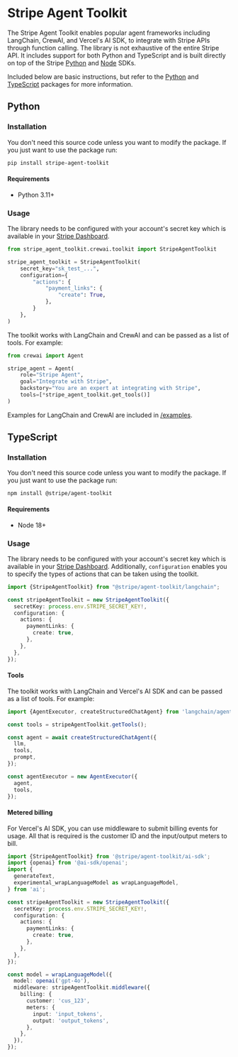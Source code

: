 # Stripe Agent Toolkit

The Stripe Agent Toolkit enables popular agent frameworks including LangChain,
CrewAI, and Vercel's AI SDK, to integrate with Stripe APIs through function calling. The
library is not exhaustive of the entire Stripe API. It includes support for both Python and TypeScript and is built directly on top of the Stripe [Python][python-sdk] and [Node][node-sdk] SDKs.

Included below are basic instructions, but refer to the [Python](/python) and [TypeScript](/typescript) packages for more information.

## Python

### Installation

You don't need this source code unless you want to modify the package. If you just
want to use the package run:

```sh
pip install stripe-agent-toolkit
```

#### Requirements

- Python 3.11+

### Usage

The library needs to be configured with your account's secret key which is
available in your [Stripe Dashboard][api-keys].

```python
from stripe_agent_toolkit.crewai.toolkit import StripeAgentToolkit

stripe_agent_toolkit = StripeAgentToolkit(
    secret_key="sk_test_...",
    configuration={
        "actions": {
            "payment_links": {
                "create": True,
            },
        }
    },
)
```

The toolkit works with LangChain and CrewAI and can be passed as a list of tools. For example:

```python
from crewai import Agent

stripe_agent = Agent(
    role="Stripe Agent",
    goal="Integrate with Stripe",
    backstory="You are an expert at integrating with Stripe",
    tools=[*stripe_agent_toolkit.get_tools()]
)
```

Examples for LangChain and CrewAI are included in [/examples](/python/examples).

## TypeScript

### Installation

You don't need this source code unless you want to modify the package. If you just
want to use the package run:

```
npm install @stripe/agent-toolkit
```

#### Requirements

- Node 18+

### Usage

The library needs to be configured with your account's secret key which is available in your [Stripe Dashboard][api-keys]. Additionally, `configuration` enables you to specify the types of actions that can be taken using the toolkit.

```typescript
import {StripeAgentToolkit} from "@stripe/agent-toolkit/langchain";

const stripeAgentToolkit = new StripeAgentToolkit({
  secretKey: process.env.STRIPE_SECRET_KEY!,
  configuration: {
    actions: {
      paymentLinks: {
        create: true,
      },
    },
  },
});
```

#### Tools

The toolkit works with LangChain and Vercel's AI SDK and can be passed as a list of tools. For example:

```typescript
import {AgentExecutor, createStructuredChatAgent} from 'langchain/agents';

const tools = stripeAgentToolkit.getTools();

const agent = await createStructuredChatAgent({
  llm,
  tools,
  prompt,
});

const agentExecutor = new AgentExecutor({
  agent,
  tools,
});
```

#### Metered billing

For Vercel's AI SDK, you can use middleware to submit billing events for usage. All that is required is the customer ID and the input/output meters to bill.

```typescript
import {StripeAgentToolkit} from '@stripe/agent-toolkit/ai-sdk';
import {openai} from '@ai-sdk/openai';
import {
  generateText,
  experimental_wrapLanguageModel as wrapLanguageModel,
} from 'ai';

const stripeAgentToolkit = new StripeAgentToolkit({
  secretKey: process.env.STRIPE_SECRET_KEY!,
  configuration: {
    actions: {
      paymentLinks: {
        create: true,
      },
    },
  },
});

const model = wrapLanguageModel({
  model: openai('gpt-4o'),
  middleware: stripeAgentToolkit.middleware({
    billing: {
      customer: 'cus_123',
      meters: {
        input: 'input_tokens',
        output: 'output_tokens',
      },
    },
  }),
});
```

[python-sdk]: https://github.com/stripe/stripe-python
[node-sdk]: https://github.com/stripe/stripe-node
[api-keys]: https://dashboard.stripe.com/account/apikeys

